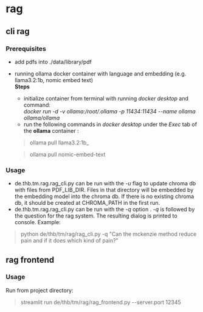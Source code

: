 # rag
## cli rag
### Prerequisites
- add pdfs into ./data/library/pdf
- running ollama docker container with language and embedding (e.g. llama3.2:1b, nomic embed text)<br>
  **Steps**
  - initialize container from terminal with running *docker desktop* and command:<br>
  _docker run -d -v ollama:/root/.ollama -p 11434:11434 --name ollama ollama/ollama_
  - run the following commands in *docker desktop* under the *Exec* tab of the **ollama** container :<br>
  >ollama pull llama3.2:1b_<br>

  >ollama pull nomic-embed-text

### Usage
- de.thb.tm.rag.rag_cli.py can be run with the *-u* flag to update chroma db with files from PDF_LIB_DIR. Files in 
that directory will be embedded by the embedding model into the chroma db. If there is no existing chroma db, it should 
be created at CHROMA_PATH in the first run.
- de.thb.tm.rag.rag_cli.py can be run with the *-q* option . *-q* is followed by the question for the rag system. 
The resulting dialog is printed to console. Example:<br>
> python de/thb/tm/rag/rag_cli.py -q "Can the mckenzie method reduce pain and if it does which kind of pain?"


## rag frontend
### Usage
Run from project directory:<br>
>streamlit run de/thb/tm/rag/rag_frontend.py --server.port 12345
